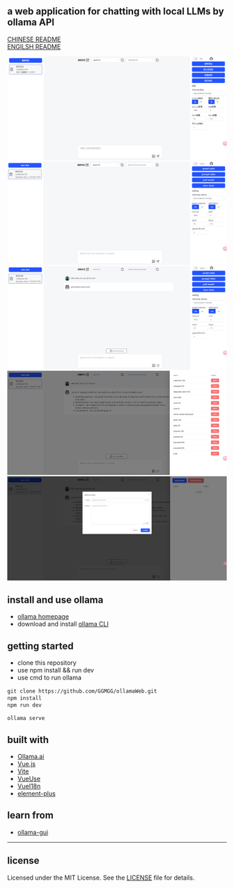 ## a web application for chatting with local LLMs by ollama API

[CHINESE README](./README_ZH.md)  
[ENGILSH README](./README.md)

![](./public/readMeImages/1.png)
![](./public/readMeImages/2.png)
![](./public/readMeImages/3.png)
![](./public/readMeImages/4.png)
![](./public/readMeImages/5.png)

## install and use ollama

- [ollama homepage](https://ollama.com/)
- download and install [ollama CLI](https://ollama.ai/download)

## getting started
- clone this repository
- use npm install && run dev
- use cmd to run ollama

```
git clone https://github.com/GGMGG/ollamaWeb.git
npm install
npm run dev
```

```
ollama serve
```

## built with

- [Ollama.ai](https://ollama.ai/)
- [Vue.js](https://vuejs.org/)
- [Vite](https://vitejs.dev/)
- [VueUse](https://vueuse.org/)
- [VueI18n](https://vue-i18n.intlify.dev/)
- [element-plus](https://element-plus.org/)

## learn from

- [ollama-gui](https://github.com/HelgeSverre/ollama-gui/)

---

## license

Licensed under the MIT License. See the [LICENSE](./LICENSE) file for details.